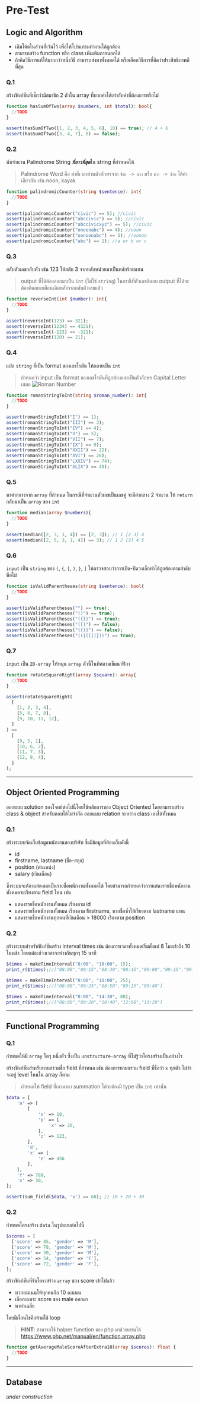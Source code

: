 # Pre-Test

## Logic and Algorithm

- เติมโค้ดในส่วนที่เว้นไว้ เพื่อให้โปรแกรมทำงานได้ถูกต้อง
- สามารถสร้าง function หรือ class เพิ่มเติมภายนอกได้
- ถ้าคิดวิธีการแก้ได้มากกว่าหนึ่งวิธี สามารถส่งมาทั้งหมดได้ หรือเลือกวิธีการที่คิดว่าประสิทธิภาพดีที่สุด


### Q.1
สร้างฟังก์ชันที่เช็กว่ามีสมาชิก 2 ตัวใน array ที่บวกค่าได้เท่ากับค่าที่ต้องการหรือไม่
```php
function hasSumOfTwo(array $numbers, int $total): bool{
  //TODO
}

assert(hasSumOfTwo([1, 2, 3, 4, 5, 6], 10) == true); // 4 + 6
assert(hasSumOfTwo([3, 4, 7], 8) == false);
```

### Q.2
นับจำนวน Palindrome String ***ที่ยาวที่สุด***ใน string ที่กำหนดให้
> Palindrome Word คือ คำที่เวลาอ่านตัวอักษรจาก `ซ้าย -> ขวา` หรือ `ขวา -> ซ้าย` ได้คำเดียวกัน เช่น noon, kayak
```php
function palindromicCounter(string $sentence): int{
  //TODO
}

assert(palindromicCounter("civic") == 5); //civic
assert(palindromicCounter("abccivic") == 5); //civic
assert(palindromicCounter("abccivicxyz") == 5); //civic
assert(palindromicCounter("onoonabc") == 4); //noon
assert(palindromicCounter("oonoonabc") == 5); //oonoo
assert(palindromicCounter("abc") == 1); //a or b or c
```

### Q.3
สลับตัวเลขกลับหัว เช่น 123 ให้สลับ 3 จากหลักหน่วยมาเป็นหลักร้อยแทน
> output ที่ได้ต้องออกมาเป็น `int` (ไม่ใช่  `string`) ในกรณีที่ตัวเลขติดลบ output ที่ได้จะต้องติดลบเหมือนเดิมหลังจากกลับตัวเลขแล้ว
```php
function reverseInt(int $number): int{
  //TODO
}

assert(reverseInt(123) == 321);
assert(reverseInt(1234) == 4321);
assert(reverseInt(-123) == -321);
assert(reverseInt(120) == 21);
```

### Q.4
แปล `string` ที่เป็น format ของเลขโรมัน ให้กลายเป็น `int`
> กำหนดว่า input เป็น format ของเลขโรมันที่ถูกต้องและเป็นตัวอักษร Capital Letter เสมอ
![Roman Number](https://www.knowtheromans.co.uk/Images/RomanNumeralsChart1to100/RomanNumeralsChart1to100900x1000.jpg "Roman Number")

```php
function romanStringToInt(string $roman_number): int{
  //TODO
}

assert(romanStringToInt("I") == 1);
assert(romanStringToInt("III") == 3);
assert(romanStringToInt("IV") == 4);
assert(romanStringToInt("V") == 5);
assert(romanStringToInt("VII") == 7);
assert(romanStringToInt("IX") == 9);
assert(romanStringToInt("XXII") == 22);
assert(romanStringToInt("XVI") == 26);
assert(romanStringToInt("LXXIV") == 74);
assert(romanStringToInt("XLIX") == 49);
```

### Q.5
หาค่ากลางจาก `array` ที่กำหนด ในกรณีที่จำนวนตัวเลขเป็นเลขคู่ จะมีค่ากลาง 2 จำนวน ให้ `return` กลับมาเป็น `array` ของ `int`
```php
function median(array $numbers){
  //TODO
}

assert(median([2, 3, 1, 4]) == [2, 3]); // 1 [2 3] 4
assert(median([2, 5, 3, 1, 4]) == 3); // 1 2 [3] 4 5
```

### Q.6
`input` เป็น `string` ของ `(`, `{`, `[`, `)`, `}`, `]` ให้ตรวจสอบว่าการเปิด-ปิดวงเล็กทำได้ถูกต้องตามลำดับหือไม่
```php
function isValidParentheses(string $sentence): bool{
  //TODO
}

assert(isValidParentheses("") == true);
assert(isValidParentheses("()") == true);
assert(isValidParentheses("({})") == true);
assert(isValidParentheses("([)") == false);
assert(isValidParentheses("({)}") == false);
assert(isValidParentheses("(({([])}))") == true);
```

### Q.7
`input` เป็น `2D-array` ให้หมุน `array` ตัวนี้ในทิศตามเข็มนาฬิกา
```php
function rotateSquareRight(array $square): array{
  //TODO
}

assert(rotateSquareRight(
  [
    [1, 2, 3, 4],
    [5, 6, 7, 8],
    [9, 10, 11, 12],
  ]
) == 
  [
    [9, 5, 1],
    [10, 6, 2],
    [11, 7, 3],
    [12, 8, 4],
  ]
);
```

---

## Object Oriented Programming
ออกแบบ solution ของโจทย์ต่อไปนี้โดยใช้หลักการของ Object Oriented โดยสามารถสร้าง class & object สำหรับตอบได้ไม่จำกัด ออกแบบ relation ระหว่าง class เองได้ทั้งหมด

### Q.1
สร้างระบบจัดเก็บข้อมูลพนักงานของบริษัท ซึ่งมีข้อมูลที่ต้องเก็บดังนี้

- id
- firstname, lastname (ชื่อ-สกุล)
- position (ตำแหน่ง)
- salary (เงินเดือน)

ซึ่งระบบจะต้องแสดงผลเป็นรายชื่อพนักงานทั้งหมดได้ โดยสามารถกำหนดว่าการแสดงรายชื่อพนักงานทั้งหมดจะเรียงตาม field ไหน เช่น

- แสดงรายชื่อพนักงานทั้งหมด เรียงตาม id
- แสดงรายชื่อพนักงานทั้งหมด เรียงตาม firstname, หากชื่อซ้ำให้เรียงตาม lastname แทน
- แสดงรายชื่อพนักงานทุกคนที่เงินเดือน > 18000 เรียงตาม position

### Q.2
สร้างระบบสำหรับฟังก์ชันสร้าง interval times เช่น ต้องการเวลาทั้งหมดเริ่มตั้งแต่ 8 โมงเช้าถึง 10 โมงเช้า โดยแต่ละช่วงเวลาจะห่างกันทุกๆ 15 นาที
```php
$times = makeTimeInterval("8:00", "10:00", 15);
print_r($times);//["08:00","08:15","08:30","08:45","09:00","09:15","09:30","09:45","10:00"]

$times = makeTimeInterval("8:00", "10:00", 25);
print_r($times);//["08:00","08:25","08:50","09:15","09:40"]

$times = makeTimeInterval("8:00", "14:30", 80);
print_r($times);//["08:00","09:20","10:40","12:00","13:20"]
```


---

## Functional Programming
### Q.1
กำหนดให้มี `array` ใดๆ หนึ่งตัว ซึ่งเป็น `unstructure-array` ที่ไม่รู้ว่าโครงสร้างเป็นอย่างไร

สร้างฟังก์ชันสำหรับหาผลรวมชื่อ field ที่กำหนด เช่น
ต้องการหาผลรวม field ที่ชื่อว่า `x` ทุกตัว ไม่ว่าจะอยู่ level ไหนใน array ก็ตาม

> กำหนดให้ field ที่เอามาหา summation ได้จะต้องมี type เป็น `int` เท่านั้น
```php
$data = [
    'a' => [
        [
            'x' => 10,
            'b' => [
                'x' => 20,
            ],
            'c' => 123,
        ],
        'd',
        'x' => [
            'e' => 456
        ],
    ],
    'f' => 789,
    'x' => 30,
];

assert(sum_field($data, 'x') == 60); // 10 + 20 + 30
```
### Q.2
กำหนดโครงสร้าง `data` ในรูปแบบต่อไปนี้
```php
$scores = [
  ['score' => 85, 'gender' => 'M'],
  ['score' => 78, 'gender' => 'M'],
  ['score' => 30, 'gender' => 'M'],
  ['score' => 54, 'gender' => 'F'],
  ['score' => 72, 'gender' => 'F'],
];
```
สร้างฟังก์ชันที่รับโครงสร้าง `array` ของ score เข้าไปแล้ว
- บวกคะแนนให้ทุกคนอีก 10 คะแนน
- เลือกเฉพาะ score ของ male ออกมา
- หาค่าเฉลี่ย

โดยมีเงื่อนไขคือห้ามใช้ loop
> **HINT**: สามารถใช้ halper function ของ php มาช่วยแทนได้ https://www.php.net/manual/en/function.array.php

```php
function getAverageMaleScoreAfterExtra10(array $scores): float {
  //TODO
}
```

---

## Database
*under construction*